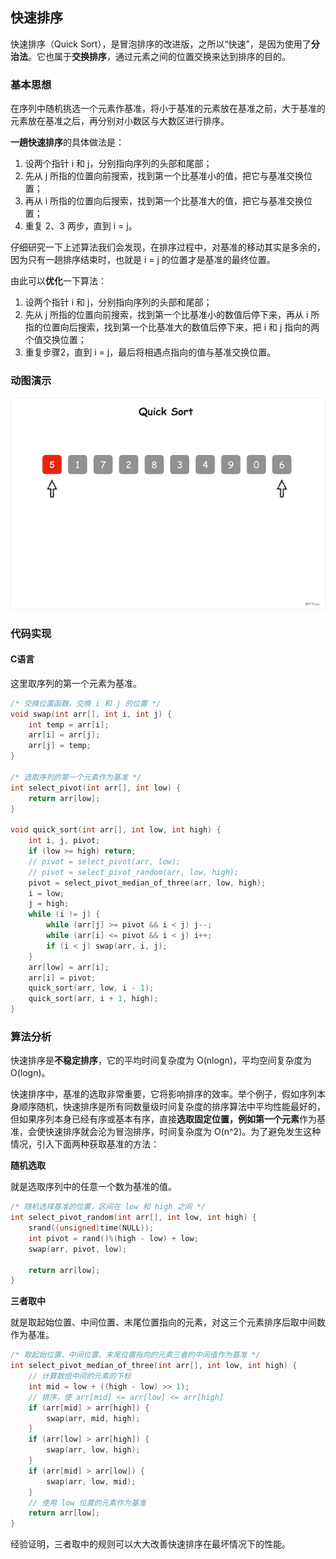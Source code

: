 ## 快速排序

快速排序（Quick Sort），是冒泡排序的改进版，之所以“快速”，是因为使用了**分治法**。它也属于**交换排序**，通过元素之间的位置交换来达到排序的目的。

### 基本思想

在序列中随机挑选一个元素作基准，将小于基准的元素放在基准之前，大于基准的元素放在基准之后，再分别对小数区与大数区进行排序。

**一趟快速排序**的具体做法是：

1. 设两个指针 i 和 j，分别指向序列的头部和尾部；
2. 先从 j 所指的位置向前搜索，找到第一个比基准小的值，把它与基准交换位置；
3. 再从 i 所指的位置向后搜索，找到第一个比基准大的值，把它与基准交换位置；
4. 重复 2、3 两步，直到 i = j。

仔细研究一下上述算法我们会发现，在排序过程中，对基准的移动其实是多余的，因为只有一趟排序结束时，也就是 i = j 的位置才是基准的最终位置。

由此可以**优化**一下算法：

1. 设两个指针 i 和 j，分别指向序列的头部和尾部；
2. 先从 j 所指的位置向前搜索，找到第一个比基准小的数值后停下来，再从 i 所指的位置向后搜索，找到第一个比基准大的数值后停下来，把 i 和 j 指向的两个值交换位置；
3. 重复步骤2，直到 i = j，最后将相遇点指向的值与基准交换位置。

### 动图演示

![](quick-sort.gif)

### 代码实现

#### C语言

这里取序列的第一个元素为基准。

```c
/* 交换位置函数，交换 i 和 j 的位置 */
void swap(int arr[], int i, int j) {
    int temp = arr[i];
    arr[i] = arr[j];
    arr[j] = temp;
}

/* 选取序列的第一个元素作为基准 */
int select_pivot(int arr[], int low) {
    return arr[low];
}

void quick_sort(int arr[], int low, int high) {
    int i, j, pivot;
    if (low >= high) return;
    // pivot = select_pivot(arr, low);
    // pivot = select_pivot_random(arr, low, high);
    pivot = select_pivot_median_of_three(arr, low, high);
    i = low;
    j = high;
    while (i != j) {
        while (arr[j] >= pivot && i < j) j--;
        while (arr[i] <= pivot && i < j) i++;
        if (i < j) swap(arr, i, j);
    }
    arr[low] = arr[i];
    arr[i] = pivot;
    quick_sort(arr, low, i - 1);
    quick_sort(arr, i + 1, high);
}
```
### 算法分析

快速排序是**不稳定排序**，它的平均时间复杂度为 O(nlogn)，平均空间复杂度为 O(logn)。

快速排序中，基准的选取非常重要，它将影响排序的效率。举个例子，假如序列本身顺序随机，快速排序是所有同数量级时间复杂度的排序算法中平均性能最好的，但如果序列本身已经有序或基本有序，直接**选取固定位置，例如第一个元素**作为基准，会使快速排序就会沦为冒泡排序，时间复杂度为 O(n^2)。为了避免发生这种情况，引入下面两种获取基准的方法：

**随机选取**

就是选取序列中的任意一个数为基准的值。

```c
/* 随机选择基准的位置，区间在 low 和 high 之间 */
int select_pivot_random(int arr[], int low, int high) {
    srand((unsigned)time(NULL));
    int pivot = rand()%(high - low) + low;
    swap(arr, pivot, low);
    
    return arr[low];
}
```

**三者取中**

就是取起始位置、中间位置、末尾位置指向的元素，对这三个元素排序后取中间数作为基准。

```c
/* 取起始位置、中间位置、末尾位置指向的元素三者的中间值作为基准 */
int select_pivot_median_of_three(int arr[], int low, int high) {
    // 计算数组中间的元素的下标
    int mid = low + ((high - low) >> 1);
    // 排序，使 arr[mid] <= arr[low] <= arr[high]
    if (arr[mid] > arr[high]) {
        swap(arr, mid, high);
    }
    if (arr[low] > arr[high]) {
        swap(arr, low, high);
    }
    if (arr[mid] > arr[low]) {
        swap(arr, low, mid);
    }
    // 使用 low 位置的元素作为基准
    return arr[low];
}
```

经验证明，三者取中的规则可以大大改善快速排序在最坏情况下的性能。
